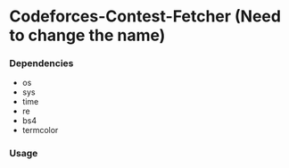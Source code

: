 # Codeforces-Contest-Fetcher (Need to change the name)

### Dependencies
* os
* sys
* time
* re
* bs4
* termcolor

### Usage

